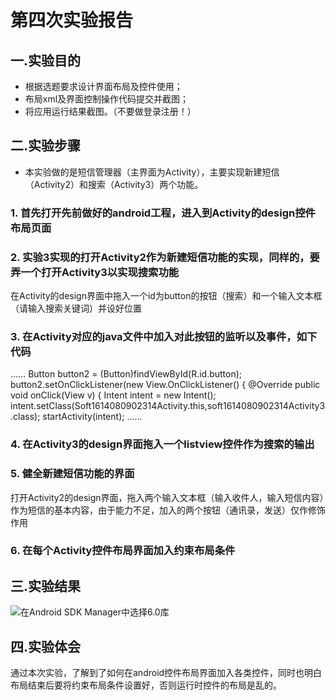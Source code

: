 # 第四次实验报告

## 一.实验目的
+ 根据选题要求设计界面布局及控件使用；
+ 布局xml及界面控制操作代码提交并截图；
+ 将应用运行结果截图。（不要做登录注册！）

## 二.实验步骤

- 本实验做的是短信管理器（主界面为Activity），主要实现新建短信（Activity2）和搜索（Activity3）两个功能。

### 1. 首先打开先前做好的android工程，进入到Activity的design控件布局页面

### 2. 实验3实现的打开Activity2作为新建短信功能的实现，同样的，要弄一个打开Activity3以实现搜索功能
  在Activity的design界面中拖入一个id为button的按钮（搜索）和一个输入文本框（请输入搜索关键词）并设好位置

### 3. 在Activity对应的java文件中加入对此按钮的监听以及事件，如下代码
  ……
    Button button2 = (Button)findViewById(R.id.button);
        button2.setOnClickListener(new View.OnClickListener() {
            @Override
            public void onClick(View v) {
                Intent intent = new Intent();
                intent.setClass(Soft1614080902314Activity.this,soft1614080902314Activity3.class);
                startActivity(intent);
  ……

### 4. 在Activity3的design界面拖入一个listview控件作为搜索的输出

### 5. 健全新建短信功能的界面
   打开Activity2的design界面，拖入两个输入文本框（输入收件人，输入短信内容）作为短信的基本内容，由于能力不足，加入的两个按钮（通讯录，发送）仅作修饰作用
   
### 6. 在每个Activity控件布局界面加入约束布局条件

## 三.实验结果
![在Android SDK Manager中选择6.0库](https://github.com/Zhengmianjie/android-labs-2018/blob/master/soft1614080902314/4%E8%BF%90%E8%A1%8C%E6%88%AA%E5%9B%BE.jpg?raw=true"配置教育网下载代理")

## 四.实验体会    
通过本次实验，了解到了如何在android控件布局界面加入各类控件，同时也明白布局结束后要将约束布局条件设置好，否则运行时控件的布局是乱的。
